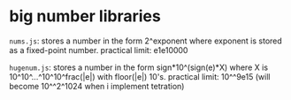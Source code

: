# big number libraries

`nums.js`: stores a number in the form 2^exponent where exponent is stored as a fixed-point number. practical limit: e1e10000

`hugenum.js`: stores a number in the form sign*10^(sign(e)*X) where X is 10^10^...^10^10^frac(|e|) with floor(|e|) 10's. practical limit: 10^^9e15 (will become 10^^2^1024 when i implement tetration)
